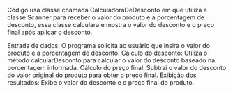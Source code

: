 Código usa classe chamada CalculadoraDeDesconto em que utiliza a classe Scanner para receber o valor do produto e a porcentagem de desconto, essa classe calculara e mostra o valor do desconto e o preço final após aplicar o desconto.


Entrada de dados: O programa solicita ao usuário que insira o valor do produto e a porcentagem de desconto.
Cálculo do desconto: Utiliza o método calcularDesconto para calcular o valor do desconto baseado na porcentagem informada.
Cálculo do preço final: Subtrai o valor do desconto do valor original do produto para obter o preço final.
Exibição dos resultados: Exibe o valor do desconto e o preço final do produto.